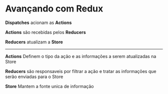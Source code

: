 
# Avançando com Redux

**Dispatches** acionam as **Actions**

**Actions** são recebidas pelos **Reducers**

**Reducers** atualizam a **Store**

---

**Actions** Definem o tipo da ação e as informações a serem atualizadas na Store

**Reducers** são responsaveis por filtrar a ação e tratar as informações que serão enviadas para o Store

**Store** Mantem a fonte unica de informação


